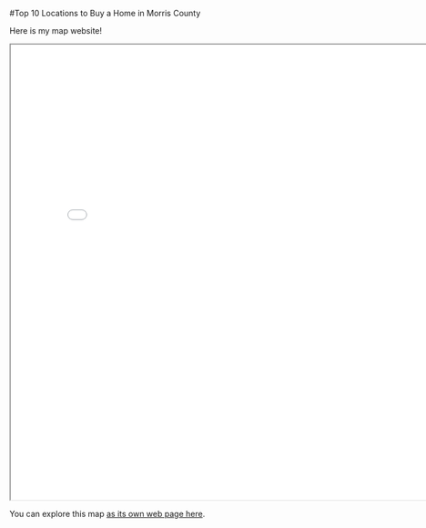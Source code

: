 #Top 10 Locations to Buy a Home in Morris County 

Here is my map website!

<iframe src=".html" height= "800" width= "800" ></iframe> 

You can explore this map [as its own web page here](morris_county_comprehensive_analysis.html).
